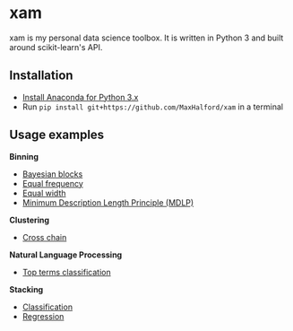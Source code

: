 # xam

xam is my personal data science toolbox. It is written in Python 3 and built around scikit-learn's API.


## Installation

- [Install Anaconda for Python 3.x](https://www.continuum.io/downloads)
- Run `pip install git+https://github.com/MaxHalford/xam` in a terminal


## Usage examples

**Binning**

- [Bayesian blocks](examples/bayesian_blocks_binning.py)
- [Equal frequency](examples/equal_frequency_binning.py)
- [Equal width](examples/equal_width_binning.py)
- [Minimum Description Length Principle (MDLP)](examples/mdlp_binning.py)

**Clustering**

- [Cross chain](examples/cross_chain_clustering.py)

**Natural Language Processing**

- [Top terms classification](examples/top_terms_classification.py)

**Stacking**

- [Classification](examples/stacking_classification.py)
- [Regression](examples/stacking_regression.py)
